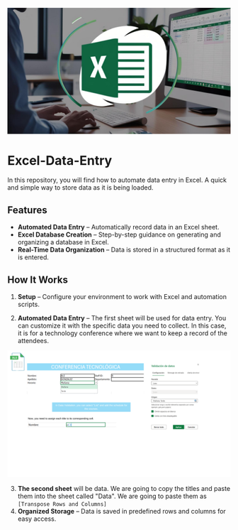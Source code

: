 ![Excel Logo](https://github.com/AleDV89/Excel-Data-Entry/blob/main/IMAGEassets/Dise%C3%B1o%20sin%20t%C3%ADtulo%20(2).png)


# Excel-Data-Entry
In this repository, you will find how to automate data entry in Excel. A quick and simple way to store data as it is being loaded.

## Features  

- **Automated Data Entry** – Automatically record data in an Excel sheet.  
- **Excel Database Creation** – Step-by-step guidance on generating and organizing a database in Excel.  
- **Real-Time Data Organization** – Data is stored in a structured format as it is entered.  

## How It Works  

1. **Setup** – Configure your environment to work with Excel and automation scripts.

2. **Automated Data Entry** – The first sheet will be used for data entry. You can customize it with the specific data you need to collect.
In this case, it is for a technology conference where we want to keep a record of the attendees.

![Excel data](https://github.com/AleDV89/Excel-Data-Entry/blob/main/IMAGEassets/In%20Data%20Validation%2C%20you%20can%20select%20List%20and%20add%20the%20schedule%20for%20the%20courses..png)


3. **The second sheet** will be data. We are going to copy the titles and paste them into the sheet called "Data". We are going to paste them as `[Transpose Rows and Columns]`
4. **Organized Storage** – Data is saved in predefined rows and columns for easy access.


